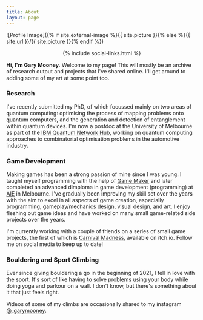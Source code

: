 ```yaml
---
title: About
layout: page
---
```

![Profile Image]({% if site.external-image %}{{ site.picture }}{% else %}{{ site.url }}/{{ site.picture }}{% endif %})

<center>{% include social-links.html %}</center>

<b>Hi, I'm Gary Mooney</b>. Welcome to my page! This will mostly be an archive of research output and projects that I've shared online. I'll get around to adding some of my art at some point too.

### Research
I've recently submitted my PhD, of which focussed mainly on two areas of quantum computing: optimising the process of mapping problems onto quantum computers, and the generation and detection of entanglement within quantum devices. I'm now a postdoc at the University of Melbourne as part of the [IBM Quantum Network Hub](https://www.unimelb.edu.au/quantumhub), working on quantum computing approaches to combinatorial optimisation problems in the automotive industry.

### Game Development
Making games has been a strong passion of mine since I was young. I taught myself programming with the help of [Game Maker](https://www.yoyogames.com/gamemaker) and later completed an advanced dimploma in game development (programming) at [AIE](https://aie.edu.au/) in Melbourne. I've gradually been improving my skill set over the years with the aim to excel in all aspects of game creation, especially programming, gameplay/mechanics design, visual design, and art. I enjoy fleshing out game ideas and have worked on many small game-related side projects over the years. 

I'm currently working with a couple of friends on a series of small game projects, the first of which is [Carnival Madness](https://garymooney.itch.io/carnival-madness), available on itch.io. Follow me on social media to keep up to date!

### Bouldering and Sport Climbing
Ever since giving bouldering a go in the beginning of 2021, I fell in love with the sport. It's sort of like having to solve problems using your body while doing yoga and parkour on a wall. I don't know, but there's something about it that just feels right. 

Videos of some of my climbs are occasionally shared to my instagram [@_garymooney](https://www.instagram.com/_garymooney/).